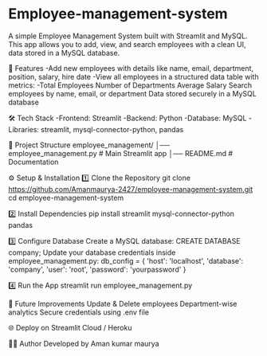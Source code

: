 ﻿# Employee-management-system
A simple Employee Management System built with Streamlit and MySQL.
This app allows you to add, view, and search employees with a clean UI, data stored in a MySQL database.

🚀 Features
-Add new employees with details like name, email, department, position, salary, hire date
-View all employees in a structured data table with metrics:
-Total Employees
Number of Departments
Average Salary
Search employees by name, email, or department
Data stored securely in a MySQL database

🛠️ Tech Stack
-Frontend: Streamlit
-Backend: Python
-Database: MySQL
-Libraries: streamlit, mysql-connector-python, pandas

📂 Project Structure
employee_management/
│── employee_management.py   # Main Streamlit app
│── README.md                # Documentation

⚙️ Setup & Installation
1️⃣ Clone the Repository
git clone https://github.com/Amanmaurya-2427/employee-management-system.git
cd employee-management-system

2️⃣ Install Dependencies
pip install streamlit mysql-connector-python pandas

3️⃣ Configure Database
Create a MySQL database:
CREATE DATABASE company;
Update your database credentials inside employee_management.py:
db_config = {
    'host': 'localhost',
    'database': 'company',
    'user': 'root',
    'password': 'yourpassword'
}

4️⃣ Run the App
streamlit run employee_management.py

🔮 Future Improvements
Update & Delete employees
Department-wise analytics
Secure credentials using .env file

🌐 Deploy on Streamlit Cloud / Heroku

👨‍💻 Author
Developed by Aman kumar maurya
 


